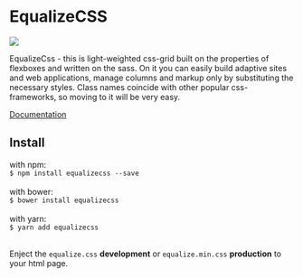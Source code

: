 # EqualizeCSS

<img src="https://pp.userapi.com/c837622/v837622384/2a6f0/RPRMTfXcucs.jpg"></img>

EqualizeCss - this is light-weighted css-grid built on the properties of flexboxes and written on the sass. On it you can easily build adaptive sites and web applications, manage columns and markup only by substituting the necessary styles. Class names coincide with other popular css-frameworks, so moving to it will be very easy.

<a href="https://vladimirhumeniuk.github.io/equalizecss">Documentation</a>

## Install
with npm:<br/>
`$ npm install equalizecss --save` <br/><br/>
with bower:<br/>
`$ bower install equalizecss` <br/><br/>
with yarn:<br/>
`$ yarn add equalizecss` <br/><br/>

Enject the `equalize.css` __development__ or `equalize.min.css` __production__ to your html page.
